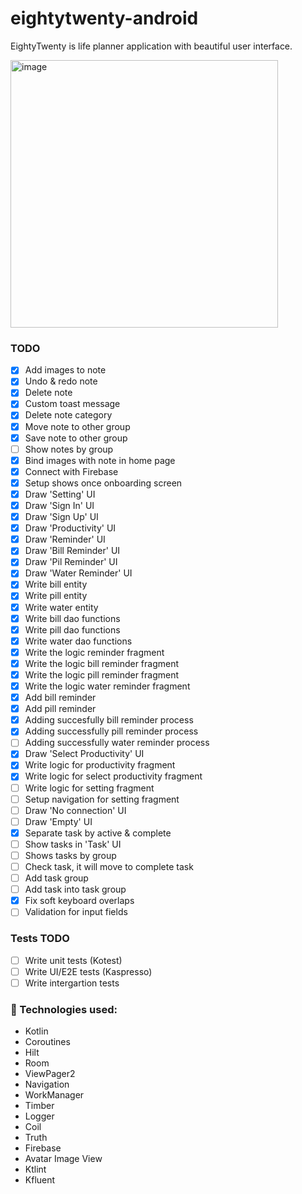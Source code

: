 # eightytwenty-android

EightyTwenty is life planner application with beautiful user interface. 


<img width="428" alt="image" src="https://user-images.githubusercontent.com/72313937/201051413-c7a56c55-634b-4783-adcd-3c8f8ddb44ba.png">


### TODO

- [x] Add images to note
- [x] Undo & redo note
- [x] Delete note
- [x] Custom toast message
- [x] Delete note category
- [x] Move note to other group
- [x] Save note to other group
- [ ] Show notes by group
- [x] Bind images with note in home page
- [x] Connect with Firebase
- [x] Setup shows once onboarding screen
- [x] Draw 'Setting' UI
- [x] Draw 'Sign In' UI
- [x] Draw 'Sign Up' UI
- [x] Draw 'Productivity' UI
- [x] Draw 'Reminder' UI
- [x] Draw 'Bill Reminder' UI
- [x] Draw 'Pil Reminder' UI
- [x] Draw 'Water Reminder' UI
- [x] Write bill entity
- [x] Write pill entity
- [x] Write water entity
- [x] Write bill dao functions
- [x] Write pill dao functions
- [x] Write water dao functions
- [x] Write the logic reminder fragment
- [x] Write the logic bill reminder fragment
- [x] Write the logic pill reminder fragment
- [x] Write the logic water reminder fragment
- [x] Add bill reminder
- [x] Add pill reminder
- [x] Adding succesfully bill reminder process
- [x] Adding successfully pill reminder process
- [ ] Adding successfully water reminder process
- [x] Draw 'Select Productivity' UI
- [x] Write logic for productivity fragment
- [x] Write logic for select productivity fragment
- [ ] Write logic for setting fragment
- [ ] Setup navigation for setting fragment
- [ ] Draw 'No connection' UI
- [ ] Draw 'Empty' UI
- [x] Separate task by active & complete
- [ ] Show tasks in 'Task' UI
- [ ] Shows tasks by group
- [ ] Check task, it will move to complete task
- [ ] Add task group
- [ ] Add task into task group
- [x] Fix soft keyboard overlaps
- [ ] Validation for input fields

### Tests TODO
- [ ] Write unit tests (Kotest)
- [ ] Write UI/E2E tests (Kaspresso)
- [ ] Write intergartion tests

### 🔨 Technologies used:

- Kotlin
- Coroutines
- Hilt
- Room
- ViewPager2
- Navigation
- WorkManager
- Timber
- Logger
- Coil
- Truth
- Firebase
- Avatar Image View
- Ktlint
- Kfluent
